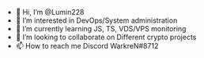 - 👋 Hi, I’m @Lumin228
- 👀 I’m interested in DevOps/System administration
- 🌱 I’m currently learning JS, TS, VDS/VPS monitoring
- 💞️ I’m looking to collaborate on Different crypto projects
- 📫 How to reach me Discord WarkreN#8712

<!---
Lumin228/Lumin228 is a ✨ special ✨ repository because its `README.md` (this file) appears on your GitHub profile.
You can click the Preview link to take a look at your changes.
--->

